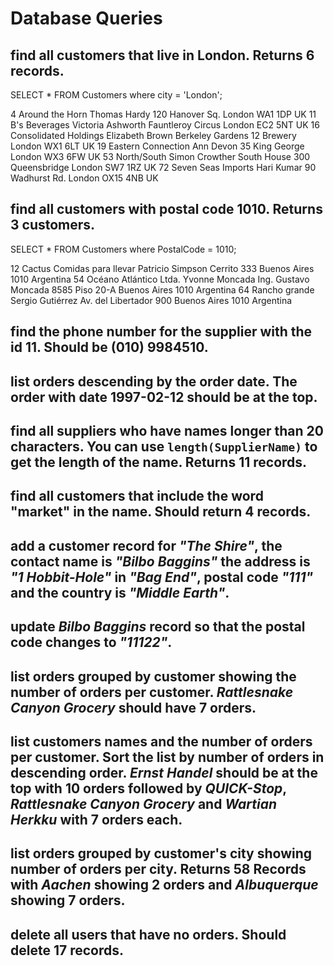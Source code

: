# Database Queries

## find all customers that live in London. Returns 6 records.

SELECT * FROM Customers where city = 'London';

4	Around the Horn	Thomas Hardy	120 Hanover Sq.	London	WA1 1DP	UK
11	B's Beverages	Victoria Ashworth	Fauntleroy Circus	London	EC2 5NT	UK
16	Consolidated Holdings	Elizabeth Brown	Berkeley Gardens 12 Brewery	London	WX1 6LT	UK
19	Eastern Connection	Ann Devon	35 King George	London	WX3 6FW	UK
53	North/South	Simon Crowther	South House 300 Queensbridge	London	SW7 1RZ	UK
72	Seven Seas Imports	Hari Kumar	90 Wadhurst Rd.	London	OX15 4NB	UK

## find all customers with postal code 1010. Returns 3 customers.

SELECT * FROM Customers where PostalCode = 1010;


12	Cactus Comidas para llevar	Patricio Simpson	Cerrito 333	Buenos Aires	1010	Argentina
54	Océano Atlántico Ltda.	Yvonne Moncada	Ing. Gustavo Moncada 8585 Piso 20-A	Buenos Aires	1010	Argentina
64	Rancho grande	Sergio Gutiérrez	Av. del Libertador 900	Buenos Aires	1010	Argentina


## find the phone number for the supplier with the id 11. Should be (010) 9984510.




## list orders descending by the order date. The order with date 1997-02-12 should be at the top.






## find all suppliers who have names longer than 20 characters. You can use `length(SupplierName)` to get the length of the name. Returns 11 records.




## find all customers that include the word "market" in the name. Should return 4 records.





## add a customer record for _"The Shire"_, the contact name is _"Bilbo Baggins"_ the address is _"1 Hobbit-Hole"_ in _"Bag End"_, postal code _"111"_ and the country is _"Middle Earth"_.





## update _Bilbo Baggins_ record so that the postal code changes to _"11122"_.





## list orders grouped by customer showing the number of orders per customer. _Rattlesnake Canyon Grocery_ should have 7 orders.






## list customers names and the number of orders per customer. Sort the list by number of orders in descending order. _Ernst Handel_ should be at the top with 10 orders followed by _QUICK-Stop_, _Rattlesnake Canyon Grocery_ and _Wartian Herkku_ with 7 orders each.




## list orders grouped by customer's city showing number of orders per city. Returns 58 Records with _Aachen_ showing 2 orders and _Albuquerque_ showing 7 orders.





## delete all users that have no orders. Should delete 17 records.
